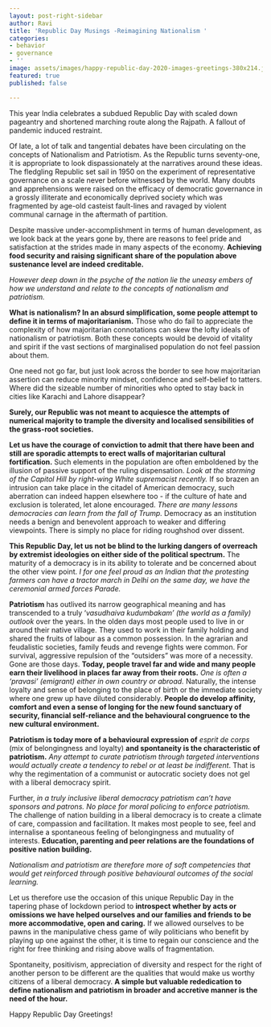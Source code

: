 ```yaml
---
layout: post-right-sidebar
author: Ravi
title: 'Republic Day Musings -Reimagining Nationalism '
categories:
- behavior
- governance
- ''
image: assets/images/happy-republic-day-2020-images-greetings-380x214.jpg
featured: true
published: false

---
```

This year India celebrates a subdued Republic Day with scaled down pageantry and shortened marching route along the Rajpath. A fallout of pandemic induced restraint.

Of late, a lot of talk and tangential debates have been circulating on the concepts of Nationalism and Patriotism. As the Republic turns seventy-one, it is appropriate to look dispassionately at the narratives around these ideas. The fledgling Republic set sail in 1950 on the experiment of representative governance on a scale never before witnessed by the world. Many doubts and apprehensions were raised on the efficacy of democratic governance in a grossly illiterate and economically deprived society which was fragmented by age-old casteist fault-lines and ravaged by violent communal carnage in the aftermath of partition.

Despite massive under-accomplishment in terms of human development, as we look back at the years gone by, there are reasons to feel pride and satisfaction at the strides made in many aspects of the economy. **Achieving food security and raising significant share of the population above sustenance level are indeed creditable.**

_However deep down in the psyche of the nation lie the uneasy embers of how we understand and relate to the concepts of nationalism and patriotism._

**What is nationalism? In an absurd simplification, some people attempt to define it in terms of majoritarianism.** Those who do fail to appreciate the complexity of how majoritarian connotations can skew the lofty ideals of nationalism or patriotism. Both these concepts would be devoid of vitality and spirit if the vast sections of marginalised population do not feel passion about them.

One need not go far, but just look across the border to see how majoritarian assertion can reduce minority mindset, confidence and self-belief to tatters. Where did the sizeable number of minorities who opted to stay back in cities like Karachi and Lahore disappear?

**Surely, our Republic was not meant to acquiesce the attempts of numerical majority to trample the diversity and localised sensibilities of the grass-root societies.**

**Let us have the courage of conviction to admit that there have been and still are sporadic attempts to erect walls of majoritarian cultural fortification.** Such elements in the population are often emboldened by the illusion of passive support of the ruling dispensation. _Look at the storming of the Capitol Hill by right-wing White supremacist recently._ If so brazen an intrusion can take place in the citadel of American democracy, such aberration can indeed happen elsewhere too - if the culture of hate and exclusion is tolerated, let alone encouraged. _There are many lessons democracies can learn from the fall of Trump._ Democracy as an institution needs a benign and benevolent approach to weaker and differing viewpoints. There is simply no place for riding roughshod over dissent.

**This Republic Day, let us not be blind to the lurking dangers of overreach by extremist ideologies on either side of the political spectrum.** The maturity of a democracy is in its ability to tolerate and be concerned about the other view point. _I for one feel proud as an Indian that the protesting farmers can have a tractor march in Delhi on the same day, we have the ceremonial armed forces Parade._

**Patriotism** has outlived its narrow geographical meaning and has transcended to a truly ‘_vasudhaiva kudumbakam’ (the world as a family) outlook_ over the years. In the olden days most people used to live in or around their native village. They used to work in their family holding and shared the fruits of labour as a common possession. In the agrarian and feudalistic societies, family feuds and revenge fights were common. For survival, aggressive repulsion of the “outsiders” was more of a necessity. Gone are those days. **Today, people travel far and wide and many people earn their livelihood in places far away from their roots.** _One is often a ‘pravasi’ (emigrant) either in own country or abroad._ Naturally, the intense loyalty and sense of belonging to the place of birth or the immediate society where one grew up have diluted considerably. **People do develop affinity, comfort and even a sense of longing for the new found sanctuary of security, financial self-reliance and the behavioural congruence to the new cultural environment.**

**Patriotism is today more of a behavioural expression of** _esprit de corps_ (mix of belongingness and loyalty) **and spontaneity is the characteristic of patriotism.** _Any attempt to curate patriotism through targeted interventions would actually create a tendency to rebel or at least be indifferent_. That is why the regimentation of a communist or autocratic society does not gel with a liberal democracy spirit.

Further, _in a truly inclusive liberal democracy patriotism can’t have sponsors and patrons. No place for moral policing to enforce patriotism._ The challenge of nation building in a liberal democracy is to create a climate of care, compassion and facilitation. It makes most people to see, feel and internalise a spontaneous feeling of belongingness and mutuality of interests. **Education, parenting and peer relations are the foundations of positive nation building.**

_Nationalism and patriotism are therefore more of soft competencies that would get reinforced through positive behavioural outcomes of the social learning._

Let us therefore use the occasion of this unique Republic Day in the tapering phase of lockdown period to **introspect whether by acts or omissions we have helped ourselves and our families and friends to be more accommodative, open and caring.** If we allowed ourselves to be pawns in the manipulative chess game of wily politicians who benefit by playing up one against the other, it is time to regain our conscience and the right for free thinking and rising above walls of fragmentation.

Spontaneity, positivism, appreciation of diversity and respect for the right of another person to be different are the qualities that would make us worthy citizens of a liberal democracy. **A simple but valuable rededication to define nationalism and patriotism in broader and accretive manner is the need of the hour.**

Happy Republic Day Greetings!